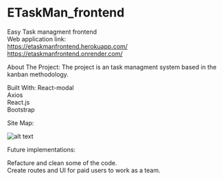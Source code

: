 # ETaskMan_frontend

Easy Task managment frontend  
Web application link:  
https://etaskmanfrontend.herokuapp.com/  
https://etaskmanfrontend.onrender.com/


About The Project:
The project is an task managment system based in the kanban methodology.

Built With:
    React-modal  
    Axios  
    React.js  
    Bootstrap  


Site Map:  

![alt text](https://d.img.vision/imagehostrc/site-map.jpg)


Future implementations:  

Refacture and clean some of the code.  
Create routes and UI for paid users to work as a team.  
